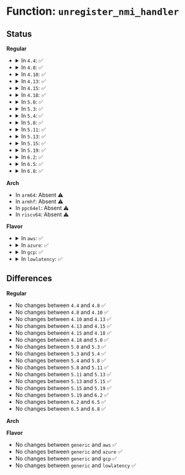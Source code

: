 # Function: <code>unregister_nmi_handler</code>

## Status
<b>Regular</b>
<ul>
<li>
<details>
<summary>In <code>4.4</code>: ✅</summary>

```c
void unregister_nmi_handler(unsigned int type, const char *name);
```

**Collision:** Unique Global

**Inline:** No

**Transformation:** False

**Instances:**

```
In arch/x86/kernel/nmi.c (ffffffff81032650)
Location: arch/x86/kernel/nmi.c:186
Inline: False
Direct callers:
  - arch/x86/kernel/smpboot.c:native_cpu_up
  - arch/x86/kernel/kgdb.c:kgdb_arch_exit
  - arch/x86/kernel/kgdb.c:kgdb_arch_exit
  - drivers/acpi/apei/ghes.c:ghes_remove
```
**Symbols:**

```
ffffffff81032650-ffffffff8103271a: unregister_nmi_handler (STB_GLOBAL)
```
</details>
</li>
<li>
<details>
<summary>In <code>4.8</code>: ✅</summary>

```c
void unregister_nmi_handler(unsigned int type, const char *name);
```

**Collision:** Unique Global

**Inline:** No

**Transformation:** False

**Instances:**

```
In arch/x86/kernel/nmi.c (ffffffff810317a0)
Location: arch/x86/kernel/nmi.c:189
Inline: False
Direct callers:
  - arch/x86/kernel/smpboot.c:native_cpu_up
  - arch/x86/kernel/kgdb.c:kgdb_arch_exit
  - arch/x86/kernel/kgdb.c:kgdb_arch_exit
  - drivers/acpi/apei/ghes.c:ghes_remove
```
**Symbols:**

```
ffffffff810317a0-ffffffff81031870: unregister_nmi_handler (STB_GLOBAL)
```
</details>
</li>
<li>
<details>
<summary>In <code>4.10</code>: ✅</summary>

```c
void unregister_nmi_handler(unsigned int type, const char *name);
```

**Collision:** Unique Global

**Inline:** No

**Transformation:** False

**Instances:**

```
In arch/x86/kernel/nmi.c (ffffffff810313f0)
Location: arch/x86/kernel/nmi.c:189
Inline: False
Direct callers:
  - arch/x86/kernel/smpboot.c:native_cpu_up
  - arch/x86/kernel/kgdb.c:kgdb_arch_exit
  - arch/x86/kernel/kgdb.c:kgdb_arch_exit
  - drivers/acpi/apei/ghes.c:ghes_remove
```
**Symbols:**

```
ffffffff810313f0-ffffffff810314c0: unregister_nmi_handler (STB_GLOBAL)
```
</details>
</li>
<li>
<details>
<summary>In <code>4.13</code>: ✅</summary>

```c
void unregister_nmi_handler(unsigned int type, const char *name);
```

**Collision:** Unique Global

**Inline:** No

**Transformation:** False

**Instances:**

```
In arch/x86/kernel/nmi.c (ffffffff8102f610)
Location: arch/x86/kernel/nmi.c:189
Inline: False
Direct callers:
  - arch/x86/kernel/smpboot.c:native_cpu_up
  - arch/x86/kernel/kgdb.c:kgdb_arch_exit
  - arch/x86/kernel/kgdb.c:kgdb_arch_exit
  - drivers/acpi/apei/ghes.c:ghes_remove
```
**Symbols:**

```
ffffffff8102f610-ffffffff8102f6d3: unregister_nmi_handler (STB_GLOBAL)
```
</details>
</li>
<li>
<details>
<summary>In <code>4.15</code>: ✅</summary>

```c
void unregister_nmi_handler(unsigned int type, const char *name);
```

**Collision:** Unique Global

**Inline:** No

**Transformation:** False

**Instances:**

```
In arch/x86/kernel/nmi.c (ffffffff81031610)
Location: arch/x86/kernel/nmi.c:189
Inline: False
Direct callers:
  - arch/x86/kernel/smpboot.c:native_cpu_up
  - arch/x86/kernel/kgdb.c:kgdb_arch_exit
  - arch/x86/kernel/kgdb.c:kgdb_arch_exit
  - drivers/acpi/apei/ghes.c:ghes_remove
```
**Symbols:**

```
ffffffff81031610-ffffffff810316d3: unregister_nmi_handler (STB_GLOBAL)
```
</details>
</li>
<li>
<details>
<summary>In <code>4.18</code>: ✅</summary>

```c
void unregister_nmi_handler(unsigned int type, const char *name);
```

**Collision:** Unique Global

**Inline:** No

**Transformation:** False

**Instances:**

```
In arch/x86/kernel/nmi.c (ffffffff81032890)
Location: arch/x86/kernel/nmi.c:189
Inline: False
Direct callers:
  - arch/x86/kernel/smpboot.c:native_cpu_up
  - arch/x86/kernel/kgdb.c:kgdb_arch_exit
  - arch/x86/kernel/kgdb.c:kgdb_arch_exit
  - drivers/acpi/apei/ghes.c:ghes_remove
```
**Symbols:**

```
ffffffff81032890-ffffffff81032953: unregister_nmi_handler (STB_GLOBAL)
```
</details>
</li>
<li>
<details>
<summary>In <code>5.0</code>: ✅</summary>

```c
void unregister_nmi_handler(unsigned int type, const char *name);
```

**Collision:** Unique Global

**Inline:** No

**Transformation:** False

**Instances:**

```
In arch/x86/kernel/nmi.c (ffffffff81033b50)
Location: arch/x86/kernel/nmi.c:189
Inline: False
Direct callers:
  - arch/x86/kernel/smpboot.c:native_cpu_up
  - arch/x86/kernel/kgdb.c:kgdb_arch_exit
  - arch/x86/kernel/kgdb.c:kgdb_arch_exit
  - drivers/acpi/apei/ghes.c:ghes_remove
```
**Symbols:**

```
ffffffff81033b50-ffffffff81033c13: unregister_nmi_handler (STB_GLOBAL)
```
</details>
</li>
<li>
<details>
<summary>In <code>5.3</code>: ✅</summary>

```c
void unregister_nmi_handler(unsigned int type, const char *name);
```

**Collision:** Unique Global

**Inline:** No

**Transformation:** False

**Instances:**

```
In arch/x86/kernel/nmi.c (ffffffff810359c0)
Location: arch/x86/kernel/nmi.c:192
Inline: False
Direct callers:
  - arch/x86/kernel/smpboot.c:native_cpu_up
  - arch/x86/kernel/kgdb.c:kgdb_arch_exit
  - arch/x86/kernel/kgdb.c:kgdb_arch_exit
  - drivers/acpi/apei/ghes.c:ghes_remove
```
**Symbols:**

```
ffffffff810359c0-ffffffff81035a83: unregister_nmi_handler (STB_GLOBAL)
```
</details>
</li>
<li>
<details>
<summary>In <code>5.4</code>: ✅</summary>

```c
void unregister_nmi_handler(unsigned int type, const char *name);
```

**Collision:** Unique Global

**Inline:** No

**Transformation:** False

**Instances:**

```
In arch/x86/kernel/nmi.c (ffffffff810361c0)
Location: arch/x86/kernel/nmi.c:190
Inline: False
Direct callers:
  - arch/x86/kernel/smpboot.c:native_cpu_up
  - arch/x86/kernel/kgdb.c:kgdb_arch_exit
  - arch/x86/kernel/kgdb.c:kgdb_arch_exit
  - drivers/acpi/apei/ghes.c:ghes_remove
```
**Symbols:**

```
ffffffff810361c0-ffffffff81036283: unregister_nmi_handler (STB_GLOBAL)
```
</details>
</li>
<li>
<details>
<summary>In <code>5.8</code>: ✅</summary>

```c
void unregister_nmi_handler(unsigned int type, const char *name);
```

**Collision:** Unique Global

**Inline:** No

**Transformation:** False

**Instances:**

```
In arch/x86/kernel/nmi.c (ffffffff810380c0)
Location: arch/x86/kernel/nmi.c:186
Inline: False
Direct callers:
  - arch/x86/kernel/smpboot.c:native_cpu_up
  - arch/x86/kernel/kgdb.c:kgdb_arch_exit
  - arch/x86/kernel/kgdb.c:kgdb_arch_exit
  - drivers/acpi/apei/ghes.c:ghes_remove
```
**Symbols:**

```
ffffffff810380c0-ffffffff81038181: unregister_nmi_handler (STB_GLOBAL)
```
</details>
</li>
<li>
<details>
<summary>In <code>5.11</code>: ✅</summary>

```c
void unregister_nmi_handler(unsigned int type, const char *name);
```

**Collision:** Unique Global

**Inline:** No

**Transformation:** False

**Instances:**

```
In arch/x86/kernel/nmi.c (ffffffff81038c00)
Location: arch/x86/kernel/nmi.c:186
Inline: False
Direct callers:
  - arch/x86/kernel/smpboot.c:native_cpu_up
  - arch/x86/kernel/kgdb.c:kgdb_arch_exit
  - arch/x86/kernel/kgdb.c:kgdb_arch_exit
  - drivers/acpi/apei/ghes.c:ghes_remove
```
**Symbols:**

```
ffffffff81038c00-ffffffff81038cc1: unregister_nmi_handler (STB_GLOBAL)
```
</details>
</li>
<li>
<details>
<summary>In <code>5.13</code>: ✅</summary>

```c
void unregister_nmi_handler(unsigned int type, const char *name);
```

**Collision:** Unique Global

**Inline:** No

**Transformation:** False

**Instances:**

```
In arch/x86/kernel/nmi.c (ffffffff8103a710)
Location: arch/x86/kernel/nmi.c:186
Inline: False
Direct callers:
  - arch/x86/kernel/smpboot.c:native_cpu_up
  - arch/x86/kernel/kgdb.c:kgdb_arch_exit
  - arch/x86/kernel/kgdb.c:kgdb_arch_exit
  - drivers/acpi/apei/ghes.c:ghes_remove
```
**Symbols:**

```
ffffffff8103a710-ffffffff8103a7d1: unregister_nmi_handler (STB_GLOBAL)
```
</details>
</li>
<li>
<details>
<summary>In <code>5.15</code>: ✅</summary>

```c
void unregister_nmi_handler(unsigned int type, const char *name);
```

**Collision:** Unique Global

**Inline:** No

**Transformation:** False

**Instances:**

```
In arch/x86/kernel/nmi.c (ffffffff810400d0)
Location: arch/x86/kernel/nmi.c:186
Inline: False
Direct callers:
  - arch/x86/kernel/smpboot.c:native_cpu_up
  - arch/x86/kernel/kgdb.c:kgdb_arch_exit
  - arch/x86/kernel/kgdb.c:kgdb_arch_exit
  - drivers/acpi/apei/ghes.c:ghes_remove
```
**Symbols:**

```
ffffffff810400d0-ffffffff810401ae: unregister_nmi_handler (STB_GLOBAL)
```
</details>
</li>
<li>
<details>
<summary>In <code>5.19</code>: ✅</summary>

```c
void unregister_nmi_handler(unsigned int type, const char *name);
```

**Collision:** Unique Global

**Inline:** No

**Transformation:** False

**Instances:**

```
In arch/x86/kernel/nmi.c (ffffffff81047a60)
Location: arch/x86/kernel/nmi.c:186
Inline: False
Direct callers:
  - arch/x86/kernel/smpboot.c:native_cpu_up
  - arch/x86/kernel/kgdb.c:kgdb_arch_exit
  - arch/x86/kernel/kgdb.c:kgdb_arch_exit
  - drivers/acpi/apei/ghes.c:ghes_remove
```
**Symbols:**

```
ffffffff81047a60-ffffffff81047b80: unregister_nmi_handler (STB_GLOBAL)
```
</details>
</li>
<li>
<details>
<summary>In <code>6.2</code>: ✅</summary>

```c
void unregister_nmi_handler(unsigned int type, const char *name);
```

**Collision:** Unique Global

**Inline:** No

**Transformation:** False

**Instances:**

```
In arch/x86/kernel/nmi.c (ffffffff81052520)
Location: arch/x86/kernel/nmi.c:186
Inline: False
Direct callers:
  - arch/x86/kernel/smpboot.c:native_cpu_up
  - arch/x86/kernel/kgdb.c:kgdb_arch_exit
  - arch/x86/kernel/kgdb.c:kgdb_arch_exit
  - drivers/acpi/apei/ghes.c:ghes_remove
```
**Symbols:**

```
ffffffff81052520-ffffffff81052640: unregister_nmi_handler (STB_GLOBAL)
```
</details>
</li>
<li>
<details>
<summary>In <code>6.5</code>: ✅</summary>

```c
void unregister_nmi_handler(unsigned int type, const char *name);
```

**Collision:** Unique Global

**Inline:** No

**Transformation:** False

**Instances:**

```
In arch/x86/kernel/nmi.c (ffffffff810530f0)
Location: arch/x86/kernel/nmi.c:195
Inline: False
Direct callers:
  - arch/x86/kernel/kgdb.c:kgdb_arch_exit
  - arch/x86/kernel/kgdb.c:kgdb_arch_exit
  - drivers/acpi/apei/ghes.c:ghes_remove
```
**Symbols:**

```
ffffffff810530f0-ffffffff81053210: unregister_nmi_handler (STB_GLOBAL)
```
</details>
</li>
<li>
<details>
<summary>In <code>6.8</code>: ✅</summary>

```c
void unregister_nmi_handler(unsigned int type, const char *name);
```

**Collision:** Unique Global

**Inline:** No

**Transformation:** False

**Instances:**

```
In arch/x86/kernel/nmi.c (ffffffff8105a310)
Location: arch/x86/kernel/nmi.c:196
Inline: False
Direct callers:
  - arch/x86/kernel/kgdb.c:kgdb_arch_exit
  - arch/x86/kernel/kgdb.c:kgdb_arch_exit
  - drivers/acpi/apei/ghes.c:ghes_remove
```
**Symbols:**

```
ffffffff8105a310-ffffffff8105a430: unregister_nmi_handler (STB_GLOBAL)
```
</details>
</li>
</ul>
<b>Arch</b>
<ul>
<li>
In <code>arm64</code>: Absent ⚠️
</li>
<li>
In <code>armhf</code>: Absent ⚠️
</li>
<li>
In <code>ppc64el</code>: Absent ⚠️
</li>
<li>
In <code>riscv64</code>: Absent ⚠️
</li>
</ul>
<b>Flavor</b>
<ul>
<li>
<details>
<summary>In <code>aws</code>: ✅</summary>

```c
void unregister_nmi_handler(unsigned int type, const char *name);
```

**Collision:** Unique Global

**Inline:** No

**Transformation:** False

**Instances:**

```
In arch/x86/kernel/nmi.c (ffffffff81036320)
Location: arch/x86/kernel/nmi.c:190
Inline: False
Direct callers:
  - arch/x86/kernel/smpboot.c:native_cpu_up
  - arch/x86/kernel/kgdb.c:kgdb_arch_exit
  - arch/x86/kernel/kgdb.c:kgdb_arch_exit
```
**Symbols:**

```
ffffffff81036320-ffffffff810363e3: unregister_nmi_handler (STB_GLOBAL)
```
</details>
</li>
<li>
<details>
<summary>In <code>azure</code>: ✅</summary>

```c
void unregister_nmi_handler(unsigned int type, const char *name);
```

**Collision:** Unique Global

**Inline:** No

**Transformation:** False

**Instances:**

```
In arch/x86/kernel/nmi.c (ffffffff81025c70)
Location: arch/x86/kernel/nmi.c:190
Inline: False
Direct callers:
  - arch/x86/kernel/smpboot.c:native_cpu_up
  - arch/x86/kernel/kgdb.c:kgdb_arch_exit
  - arch/x86/kernel/kgdb.c:kgdb_arch_exit
```
**Symbols:**

```
ffffffff81025c70-ffffffff81025d33: unregister_nmi_handler (STB_GLOBAL)
```
</details>
</li>
<li>
<details>
<summary>In <code>gcp</code>: ✅</summary>

```c
void unregister_nmi_handler(unsigned int type, const char *name);
```

**Collision:** Unique Global

**Inline:** No

**Transformation:** False

**Instances:**

```
In arch/x86/kernel/nmi.c (ffffffff81036180)
Location: arch/x86/kernel/nmi.c:190
Inline: False
Direct callers:
  - arch/x86/kernel/smpboot.c:native_cpu_up
  - arch/x86/kernel/kgdb.c:kgdb_arch_exit
  - arch/x86/kernel/kgdb.c:kgdb_arch_exit
  - drivers/acpi/apei/ghes.c:ghes_remove
```
**Symbols:**

```
ffffffff81036180-ffffffff81036243: unregister_nmi_handler (STB_GLOBAL)
```
</details>
</li>
<li>
<details>
<summary>In <code>lowlatency</code>: ✅</summary>

```c
void unregister_nmi_handler(unsigned int type, const char *name);
```

**Collision:** Unique Global

**Inline:** No

**Transformation:** False

**Instances:**

```
In arch/x86/kernel/nmi.c (ffffffff81037180)
Location: arch/x86/kernel/nmi.c:190
Inline: False
Direct callers:
  - arch/x86/kernel/smpboot.c:native_cpu_up
  - arch/x86/kernel/kgdb.c:kgdb_arch_exit
  - arch/x86/kernel/kgdb.c:kgdb_arch_exit
  - drivers/acpi/apei/ghes.c:ghes_remove
```
**Symbols:**

```
ffffffff81037180-ffffffff81037243: unregister_nmi_handler (STB_GLOBAL)
```
</details>
</li>
</ul>

## Differences
<b>Regular</b>
<ul>
<li>
No changes between <code>4.4</code> and <code>4.8</code> ✅
</li>
<li>
No changes between <code>4.8</code> and <code>4.10</code> ✅
</li>
<li>
No changes between <code>4.10</code> and <code>4.13</code> ✅
</li>
<li>
No changes between <code>4.13</code> and <code>4.15</code> ✅
</li>
<li>
No changes between <code>4.15</code> and <code>4.18</code> ✅
</li>
<li>
No changes between <code>4.18</code> and <code>5.0</code> ✅
</li>
<li>
No changes between <code>5.0</code> and <code>5.3</code> ✅
</li>
<li>
No changes between <code>5.3</code> and <code>5.4</code> ✅
</li>
<li>
No changes between <code>5.4</code> and <code>5.8</code> ✅
</li>
<li>
No changes between <code>5.8</code> and <code>5.11</code> ✅
</li>
<li>
No changes between <code>5.11</code> and <code>5.13</code> ✅
</li>
<li>
No changes between <code>5.13</code> and <code>5.15</code> ✅
</li>
<li>
No changes between <code>5.15</code> and <code>5.19</code> ✅
</li>
<li>
No changes between <code>5.19</code> and <code>6.2</code> ✅
</li>
<li>
No changes between <code>6.2</code> and <code>6.5</code> ✅
</li>
<li>
No changes between <code>6.5</code> and <code>6.8</code> ✅
</li>
</ul>
<b>Arch</b>
<ul>
</ul>
<b>Flavor</b>
<ul>
<li>
No changes between <code>generic</code> and <code>aws</code> ✅
</li>
<li>
No changes between <code>generic</code> and <code>azure</code> ✅
</li>
<li>
No changes between <code>generic</code> and <code>gcp</code> ✅
</li>
<li>
No changes between <code>generic</code> and <code>lowlatency</code> ✅
</li>
</ul>
